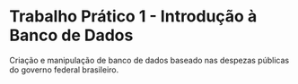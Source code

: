 # Trabalho Prático 1 - Introdução à Banco de Dados
Criação e manipulação de banco de dados baseado nas despezas públicas do governo federal brasileiro.
